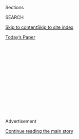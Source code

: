 <div id="app">

<div>

<div>

<div>

<div class="NYTAppHideMasthead css-1q2w90k e1suatyy0">

<div class="section css-ui9rw0 e1suatyy2">

<div class="css-eph4ug er09x8g0">

<div class="css-6n7j50">

</div>

<span class="css-1dv1kvn">Sections</span>

<div class="css-10488qs">

<span class="css-1dv1kvn">SEARCH</span>

</div>

[Skip to content](#site-content)[Skip to site
index](#site-index)

</div>

<div class="css-10698na e1huz5gh0">

</div>

</div>

<div id="masthead-bar-one" class="section hasLinks css-15hmgas e1csuq9d3">

<div class="css-uqyvli e1csuq9d0">

</div>

<div class="css-1uqjmks e1csuq9d1">

</div>

<div class="css-9e9ivx">

[](https://myaccount.nytimes3xbfgragh.onion/auth/login?response_type=cookie&client_id=vi)

</div>

<div class="css-1bvtpon e1csuq9d2">

[Today’s
Paper](https://www.nytimes3xbfgragh.onion/section/todayspaper)

</div>

</div>

</div>

</div>

<div data-aria-hidden="false">

<div id="site-content" data-role="main">

<div>

<div class="css-1aor85t" style="opacity:0.000000001;z-index:-1;visibility:hidden">

<div class="css-1hqnpie">

<div class="css-epjblv">

<span class="css-17xtcya">[Opinion](/section/opinion)</span><span class="css-x15j1o">|</span><span class="css-fwqvlz">Mass
Transit, and Cities, Could Grind to a Halt Without Federal
Aid</span>

</div>

<div class="css-k008qs">

<div class="css-1iwv8en">

<span class="css-18z7m18"></span>

<div>

</div>

</div>

<span class="css-1n6z4y">https://nyti.ms/2BwYKBa</span>

<div class="css-1705lsu">

<div class="css-4xjgmj">

<div class="css-4skfbu" data-role="toolbar" data-aria-label="Social Media Share buttons, Save button, and Comments Panel with current comment count" data-testid="share-tools">

  - 
  - 
  - 
  - 
    
    <div class="css-6n7j50">
    
    </div>

  - 

</div>

</div>

</div>

</div>

</div>

</div>

<div id="NYT_TOP_BANNER_REGION" class="css-13pd83m">

</div>

<div id="top-wrapper" class="css-1sy8kpn">

<div id="top-slug" class="css-l9onyx">

Advertisement

</div>

[Continue reading the main
story](#after-top)

<div class="ad top-wrapper" style="text-align:center;height:100%;display:block;min-height:250px">

<div id="top" class="place-ad" data-position="top" data-size-key="top">

</div>

</div>

<div id="after-top">

</div>

</div>

<div>

<div class="css-v5btjw etb61u70">

<div class="css-v05ibm etb61u71">

[Opinion](/section/opinion)

</div>

</div>

<div id="sponsor-wrapper" class="css-1hyfx7x">

<div id="sponsor-slug" class="css-19vbshk">

Supported by

</div>

[Continue reading the main
story](#after-sponsor)

<div id="sponsor" class="ad sponsor-wrapper" style="text-align:center;height:100%;display:block">

</div>

<div id="after-sponsor">

</div>

</div>

<div class="css-186x18t">

</div>

<div class="css-1vkm6nb ehdk2mb0">

# Mass Transit, and Cities, Could Grind to a Halt Without Federal Aid

</div>

Reviving subway and bus services helped bring back cities before. It can
do so again.

<div class="css-18e8msd">

<div class="css-vp77d3 epjyd6m0">

<div class="css-1baulvz">

By <span class="css-1baulvz last-byline" itemprop="name">Nicole
Gelinas</span>

<div class="css-8atqhb">

Ms. Gelinas is a contributing editor to the Manhattan Institute’s City
Journal.

</div>

</div>

</div>

  - July 3,
    2020

  - 
    
    <div class="css-4xjgmj">
    
    <div class="css-d8bdto" data-role="toolbar" data-aria-label="Social Media Share buttons, Save button, and Comments Panel with current comment count" data-testid="share-tools">
    
      - 
      - 
      - 
      - 
        
        <div class="css-6n7j50">
        
        </div>
    
      - 
    
    </div>
    
    </div>

</div>

<div class="css-79elbk" data-testid="photoviewer-wrapper">

<div class="css-z3e15g" data-testid="photoviewer-wrapper-hidden">

</div>

<div class="css-1a48zt4 ehw59r15" data-testid="photoviewer-children">

![<span class="css-16f3y1r e13ogyst0" data-aria-hidden="true">A subway
station in Coney
Island.</span><span class="css-cnj6d5 e1z0qqy90" itemprop="copyrightHolder"><span class="css-1ly73wi e1tej78p0">Credit...</span><span><span>Jonah
Markowitz for The New York
Times</span></span></span>](https://static01.graylady3jvrrxbe.onion/images/2020/07/03/opinion/03Gelinas2/merlin_172341372_bbf3f9ef-8311-4939-90eb-02d0a2d1743c-articleLarge.jpg?quality=75&auto=webp&disable=upscale)

</div>

</div>

</div>

<div class="section meteredContent css-1r7ky0e" name="articleBody" itemprop="articleBody">

<div class="css-1fanzo5 StoryBodyCompanionColumn">

<div class="css-53u6y8">

As Congress plans another round of economic rescue, it will have to take
a step that lawmakers from both parties have found distasteful for four
decades: federal operating aid for mass transit.

The pandemic is an existential crisis for transit. Patrick Foye,
chairman of New York’s Metropolitan Transportation Authority, the
nation’s largest provider, said the entity’s fiscal situation was a
“four-alarm fire.” The threat is far greater than after Sept. 11 and
the 2008 recession.

Even as ridership has plummeted by double-digit percentages, transit
agencies like the Washington Metropolitan Area Transit Authority and
Boston’s Massachusetts Bay Transportation Authority must resume full
service as economies reopen. Otherwise, they risk overcrowded trains and
buses that do not allow for minimal social distancing.

Transit agencies have never before faced a situation where they must pay
to run full service with a fraction of revenue. This is devastating to
budgets. The New York M.T.A. faces a shortfall of $14.3 billion over two
years on a $34.5 billion budget. Washington’s and Boston’s transit
authorities and San Francisco’s Bay Area Rapid Transit face commensurate
shortfalls, adjusted for size.

</div>

</div>

<div class="css-1fanzo5 StoryBodyCompanionColumn">

<div class="css-53u6y8">

In April, Congress provided $25 billion to transit agencies through the
CARES Act, including $4 billion for the M.T.A. But this aid was targeted
to a monthslong shortfall, not a yearslong recovery.

If Congress doesn’t provide more aid, the M.T.A. risks a downward
spiral. As transit agencies cut back service or raise fares,
white-collar workers and their employers will remain reluctant to come
back. Service workers with no choice but to use transit — including
lower-wage Black and Hispanic people — will face less reliable service
at a higher cost, shouldering delays and overcrowding.

Congress should save transit not for transit’s sake, but to save cities.
Subways, buses and commuter rail make up the physical infrastructure
that enables urban life.

Before the coronavirus pandemic, of the 3.8 million commuters and
visitors who descended on Manhattan every day, three-quarters took a
subway, bus, train or ferry.

In Washington, Boston and San Francisco, more than a third of commuters
take public transit to work. In Chicago; Newark; Arlington, Va.; and
Philadelphia, it’s more than a quarter. Transit riders, by staying off
the streets, enable others to drive to work without creating impassible
traffic jams.

</div>

</div>

<div class="css-1fanzo5 StoryBodyCompanionColumn">

<div class="css-53u6y8">

We have seen this crisis before, after World War II, with the mass
marketing of the automobile. Cities saw a population exodus as
middle-class residents embraced the car and suburban life, and elected
officials began to neglect transit.

It turned out, though, that a big part of what makes cities attractive
is street life, which is incompatible with suburban-style car
dependency. In the early ’80s, cities, thanks in large part to federal
funds, began rebuilding their transit systems and started regaining
population.

Covid-19 may pose just as grave a challenge for cities as did post-World
War II suburbanization, just in a compressed time frame. New York, with
less than 3 percent of the U.S. population, has 19 percent of the
fatalities.

Wealthier people are fleeing to suburbs, where they can have outdoor
space. Executives in industries from banking to tech have no idea when
or whether to require workers to come back to central-city offices five
days a week. But for Congress to give up on cities would be catastrophic
for America’s creativity and productivity.

Covid-19 has hit cities so hard because of what they do so well: bring
people closely together for fun and profit. New York, for example,
generates more than 7 percent of the G.D.P., again outweighing
population share.

To save transit and save cities, Congress should do something it hasn’t
liked to do since the mid-’80s: provide continuing aid for transit
operations.

</div>

</div>

<div class="css-79elbk" data-testid="photoviewer-wrapper">

<div class="css-z3e15g" data-testid="photoviewer-wrapper-hidden">

</div>

<div class="css-1a48zt4 ehw59r15" data-testid="photoviewer-children">

![<span class="css-16f3y1r e13ogyst0" data-aria-hidden="true">A
California BART
station.</span><span class="css-cnj6d5 e1z0qqy90" itemprop="copyrightHolder"><span class="css-1ly73wi e1tej78p0">Credit...</span><span>Mardis
Coers/Getty
Images</span></span>](https://static01.graylady3jvrrxbe.onion/images/2020/07/03/opinion/03Gelinas/03Gelinas-articleLarge.jpg?quality=75&auto=webp&disable=upscale)

</div>

</div>

<div class="css-1fanzo5 StoryBodyCompanionColumn">

<div class="css-53u6y8">

Starting in the Reagan administration and continuing through the Clinton
years, lawmakers and the White House gradually eliminated ’70s-era
crisis aid for larger transit systems (in cities with more than 200,000
residents). The theory was that riders and taxpayers should pay for
day-to-day service and that operating aid would only avoid the need for
fare hikes. At the time, the decision was sound. Cities such as New York
and Boston were rebounding from decades of economic decline, and their
growing tax and ridership bases could support fares and subsidies.

</div>

</div>

<div class="css-1fanzo5 StoryBodyCompanionColumn">

<div class="css-53u6y8">

Congress and successive presidents reserved federal aid for
transformative infrastructure projects, such as new rail lines to
increase ridership.

Now these cities once again face population loss and deep deficits.
There is no point in investing in new infrastructure if agencies can’t
afford to run service; indeed, the M.T.A. has already frozen its
infrastructure investments (and will need more aid there, too).

Riders — particularly lower-paid essential workers — cannot bear large
fare hikes.

Congress should solve the problem now, rather than ask transit systems
to keep coming back for more. Lawmakers should create a formula for
operating aid for the next half-decade, one tied to pre-pandemic
ridership as well as to post-pandemic recovery. As riders returned,
federal aid would automatically decline.

Finally, Congress can tie aid to cost reform, creating a commission to
assess why European and developed Asian cities can provide
higher-quality transit at a lower cost.

Congress and the White House should remember: In the two decades leading
up to 1970s, urban decline presaged a fragile national economy that grew
increasingly dependent on mortgage debt and environmental degradation.
Let’s not make the same mistake for a different reason.

Nicole Gelinas is a contributing editor to the Manhattan Institute’s
City Journal. She is writing a book about how over the past 40 years
transit saved New York City.

*The Times is committed to publishing* [*a diversity of
letters*](https://www.nytimes3xbfgragh.onion/2019/01/31/opinion/letters/letters-to-editor-new-york-times-women.html)
*to the editor. We’d like to hear what you think about this or any of
our articles. Here are some*
[*tips*](https://help.nytimes3xbfgragh.onion/hc/en-us/articles/115014925288-How-to-submit-a-letter-to-the-editor)*.
And here’s our email:*
[*letters@NYTimes.com*](mailto:letters@NYTimes.com)*.*

*Follow The New York Times Opinion section on*
[*Facebook*](https://www.facebookcorewwwi.onion/nytopinion)*,* [*Twitter
(@NYTopinion)*](http://twitter.com/NYTOpinion) *and*
[*Instagram*](https://www.instagram.com/nytopinion/)*.*

</div>

</div>

</div>

<div>

</div>

<div>

</div>

<div>

</div>

<div>

<div id="bottom-wrapper" class="css-1ede5it">

<div id="bottom-slug" class="css-l9onyx">

Advertisement

</div>

[Continue reading the main
story](#after-bottom)

<div id="bottom" class="ad bottom-wrapper" style="text-align:center;height:100%;display:block;min-height:90px">

</div>

<div id="after-bottom">

</div>

</div>

</div>

</div>

</div>

## Site Index

<div>

</div>

## Site Information Navigation

  - [© <span>2020</span> <span>The New York Times
    Company</span>](https://help.nytimes3xbfgragh.onion/hc/en-us/articles/115014792127-Copyright-notice)

<!-- end list -->

  - [NYTCo](https://www.nytco.com/)
  - [Contact
    Us](https://help.nytimes3xbfgragh.onion/hc/en-us/articles/115015385887-Contact-Us)
  - [Work with us](https://www.nytco.com/careers/)
  - [Advertise](https://nytmediakit.com/)
  - [T Brand Studio](http://www.tbrandstudio.com/)
  - [Your Ad
    Choices](https://www.nytimes3xbfgragh.onion/privacy/cookie-policy#how-do-i-manage-trackers)
  - [Privacy](https://www.nytimes3xbfgragh.onion/privacy)
  - [Terms of
    Service](https://help.nytimes3xbfgragh.onion/hc/en-us/articles/115014893428-Terms-of-service)
  - [Terms of
    Sale](https://help.nytimes3xbfgragh.onion/hc/en-us/articles/115014893968-Terms-of-sale)
  - [Site
    Map](https://spiderbites.nytimes3xbfgragh.onion)
  - [Help](https://help.nytimes3xbfgragh.onion/hc/en-us)
  - [Subscriptions](https://www.nytimes3xbfgragh.onion/subscription?campaignId=37WXW)

</div>

</div>

</div>

</div>
